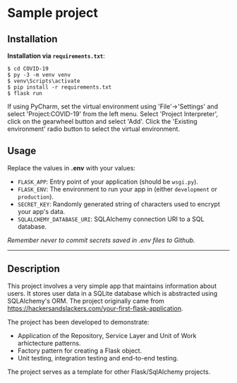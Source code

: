 # Sample project

## Installation

**Installation via `requirements.txt`**:

```shell
$ cd COVID-19
$ py -3 -m venv venv
$ venv\Scripts\activate
$ pip install -r requirements.txt
$ flask run
```

If using PyCharm, set the virtual environment using 'File'->'Settings' and select 'Project:COVID-19' from the left menu. Select 'Project Interpreter', click on the gearwheel button and select 'Add'. Click the 'Existing environment' radio button to select the virtual environment. 

## Usage

Replace the values in **.env** with your values:

* `FLASK_APP`: Entry point of your application (should be `wsgi.py`).
* `FLASK_ENV`: The environment to run your app in (either `development` or `production`).
* `SECRET_KEY`: Randomly generated string of characters used to encrypt your app's data.
* `SQLALCHEMY_DATABASE_URI`: SQLAlchemy connection URI to a SQL database.

*Remember never to commit secrets saved in .env files to Github.*

-----

## Description

This project involves a very simple app that maintains information about users. It stores user data in a SQLite database which is abstracted using SQLAlchemy's ORM. The project originally came from https://hackersandslackers.com/your-first-flask-application.

The project has been developed to demonstrate:

* Application of the Repository, Service Layer and Unit of Work arhictecture patterns.
* Factory pattern for creating a Flask object.
* Unit testing, integration testing and end-to-end testing. 

The project serves as a template for other Flask/SqlAlchemy projects.



